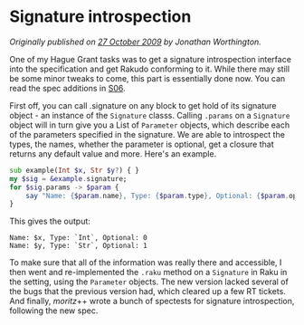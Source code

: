 # Signature introspection
    
*Originally published on [27 October 2009](https://use-perl.github.io/user/JonathanWorthington/journal/39810/) by Jonathan Worthington.*

One of my Hague Grant tasks was to get a signature introspection interface into the specification and get Rakudo conforming to it. While there may still be some minor tweaks to come, this part is essentially done now. You can read the spec additions in [S06](http://svn.pugscode.org/pugs/docs/Perl6/Spec/S06-routines.pod).

First off, you can call .signature on any block to get hold of its signature object - an instance of the `Signature` classs. Calling `.params` on a `Signature` object will in turn give you a List of `Parameter` objects, which describe each of the parameters specified in the signature. We are able to introspect the types, the names, whether the parameter is optional, get a closure that returns any default value and more. Here's an example.

```` raku
sub example(Int $x, Str $y?) { }
my $sig = &example.signature;
for $sig.params -> $param {
    say "Name: {$param.name}, Type: {$param.type}, Optional: {$param.optional}";
}
````

This gives the output:

````
Name: $x, Type: `Int`, Optional: 0
Name: $y, Type: `Str`, Optional: 1
````

To make sure that all of the information was really there and accessible, I then went and re-implemented the `.raku` method on a `Signature` in Raku in the setting, using the `Parameter` objects. The new version lacked several of the bugs that the previous version had, which cleared up a few RT tickets. And finally, *moritz*++ wrote a bunch of spectests for signature introspection, following the new spec.
